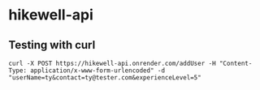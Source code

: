 # hikewell-api

## Testing with curl

```
curl -X POST https://hikewell-api.onrender.com/addUser -H "Content-Type: application/x-www-form-urlencoded" -d "userName=ty&contact=ty@tester.com&experienceLevel=5"
```
